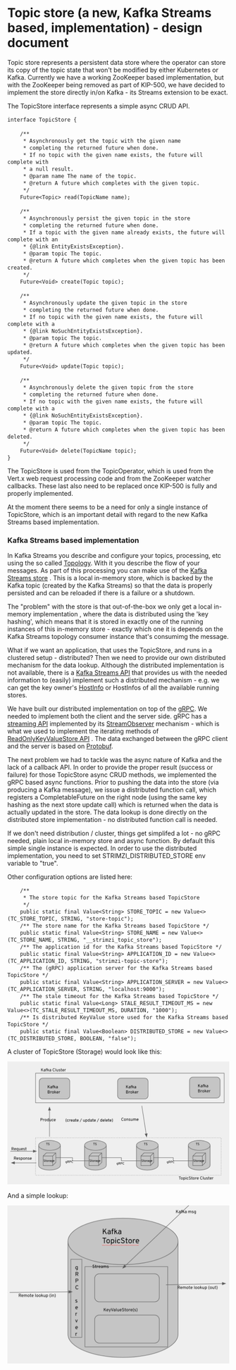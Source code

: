 # Topic store (a new, Kafka Streams based, implementation) - design document

Topic store represents a persistent data store where the operator can store its copy of the 
topic state that won't be modified by either Kubernetes or Kafka.
Currently we have a working ZooKeeper based implementation, but with the ZooKeeper being removed 
as part of KIP-500, we have decided to implement the store directly in/on Kafka - its Streams
extension to be exact.

The TopicStore interface represents a simple async CRUD API.

```
interface TopicStore {

    /**
     * Asynchronously get the topic with the given name
     * completing the returned future when done.
     * If no topic with the given name exists, the future will complete with
     * a null result.
     * @param name The name of the topic.
     * @return A future which completes with the given topic.
     */
    Future<Topic> read(TopicName name);

    /**
     * Asynchronously persist the given topic in the store
     * completing the returned future when done.
     * If a topic with the given name already exists, the future will complete with an
     * {@link EntityExistsException}.
     * @param topic The topic.
     * @return A future which completes when the given topic has been created.
     */
    Future<Void> create(Topic topic);

    /**
     * Asynchronously update the given topic in the store
     * completing the returned future when done.
     * If no topic with the given name exists, the future will complete with a
     * {@link NoSuchEntityExistsException}.
     * @param topic The topic.
     * @return A future which completes when the given topic has been updated.
     */
    Future<Void> update(Topic topic);

    /**
     * Asynchronously delete the given topic from the store
     * completing the returned future when done.
     * If no topic with the given name exists, the future will complete with a
     * {@link NoSuchEntityExistsException}.
     * @param topic The topic.
     * @return A future which completes when the given topic has been deleted.
     */
    Future<Void> delete(TopicName topic);
}
```

The TopicStore is used from the TopicOperator, which is used from the Vert.x web request processing code
and from the ZooKeeper watcher callbacks. These last also need
to be replaced once KIP-500 is fully and properly implemented.

At the moment there seems to be a need for only a single instance of TopicStore, which
is an important detail with regard to the new Kafka Streams based implementation.

### Kafka Streams based implementation

In Kafka Streams you describe and configure your topics, processing, etc using the so called [Topology](https://kafka.apache.org/25/javadoc/org/apache/kafka/streams/Topology.html).
With it you describe the flow of your messages. As part of this processing you can make use
of the [Kafka Streams store](https://kafka.apache.org/20/documentation/streams/developer-guide/interactive-queries.html) 
. This is a local in-memory store, which is backed by the Kafka topic (created by the Kafka Streams)
so that the data is properly persisted and can be reloaded if there is a failure or a shutdown.

The "problem" with the store is that out-of-the-box we only get a local in-memory implementation
, where the data is distributed using the 'key hashing', which means that it is stored in exactly 
one of the running instances of this in-memory store - exactly which one it is depends on the Kafka Streams topology consumer instance that's consumimg the message.

What if we want an application, that uses the TopicStore, and runs in a clustered setup - distributed?
Then we need to provide our own distributed mechanism for the data lookup. Although the distributed implementation 
is not available, there is a [Kafka Streams API](https://kafka.apache.org/25/javadoc/org/apache/kafka/streams/KafkaStreams.html) that provides us with the needed information to (easily) implement
such a distributed mechanism - e.g. we can get the key owner's [HostInfo](https://kafka.apache.org/25/javadoc/org/apache/kafka/streams/state/HostInfo.html)
or HostInfos of all the available running stores.

We have built our distributed implementation on top of the [gRPC](https://grpc.io/). We needed to implement
both the client and the server side. gRPC has a [streaming API](https://docs.oracle.com/javase/8/docs/api/java/util/stream/Stream.html) implemented 
by its [StreamObserver](https://grpc.github.io/grpc-java/javadoc/io/grpc/stub/StreamObserver.html) mechanism - which is what we used
to implement the iterating methods of [ReadOnlyKeyValueStore API](https://kafka.apache.org/25/javadoc/org/apache/kafka/streams/state/ReadOnlyKeyValueStore.html)
. The data exchanged between the gRPC client and the server is based on [Protobuf](https://developers.google.com/protocol-buffers).  

The next problem we had to tackle was the async nature of Kafka and the lack of a callback API.
In order to provide the proper result (success or failure) for those TopicStore async CRUD methods,
we implemented the gRPC based async functions. Prior to pushing the data into the store
(via producing a Kafka message), we issue a distributed function call, which registers a CompletableFuture
on the right node (using the same key hashing as the next store update call) which is returned when the data is actually updated in the store.
The data lookup is done directly on the distributed store implementation - no distributed function call is needed.

If we don't need distribution / cluster, things get simplifed a lot - no gRPC needed, plain local in-memory store and async function.
By default this simple single instance is expected. In order to use the distributed implementation,
you need to set STRIMZI_DISTRIBUTED_STORE env variable to "true".

Other configuration options are listed here:
```
    /**
     * The store topic for the Kafka Streams based TopicStore
     */
    public static final Value<String> STORE_TOPIC = new Value<>(TC_STORE_TOPIC, STRING, "store-topic");
    /** The store name for the Kafka Streams based TopicStore */
    public static final Value<String> STORE_NAME = new Value<>(TC_STORE_NAME, STRING, "__strimzi_topic_store");
    /** The application id for the Kafka Streams based TopicStore */
    public static final Value<String> APPLICATION_ID = new Value<>(TC_APPLICATION_ID, STRING, "strimzi-topic-store");
    /** The (gRPC) application server for the Kafka Streams based TopicStore */
    public static final Value<String> APPLICATION_SERVER = new Value<>(TC_APPLICATION_SERVER, STRING, "localhost:9000");
    /** The stale timeout for the Kafka Streams based TopicStore */
    public static final Value<Long> STALE_RESULT_TIMEOUT_MS = new Value<>(TC_STALE_RESULT_TIMEOUT_MS, DURATION, "1000");
    /** Is distributed KeyValue store used for the Kafka Streams based TopicStore */
    public static final Value<Boolean> DISTRIBUTED_STORE = new Value<>(TC_DISTRIBUTED_STORE, BOOLEAN, "false");
```

A cluster of TopicStore (Storage) would look like this:

![Image of cluster](cluster.png)

And a simple lookup:

![Image of lookup](lookup.png)
